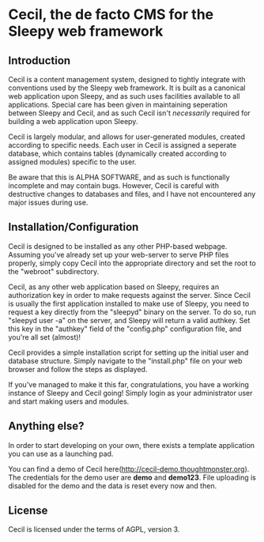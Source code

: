 # Cecil, the de facto CMS for the Sleepy web framework

## Introduction

Cecil is a content management system, designed to tightly integrate with conventions
used by the Sleepy web framework. It is built as a canonical web application upon
Sleepy, and as such uses facilities available to all applications. Special care
has been given in maintaining seperation between Sleepy and Cecil, and as such
Cecil isn't *necessarily* required for building a web application upon Sleepy.

Cecil is largely modular, and allows for user-generated modules, created according
to specific needs. Each user in Cecil is assigned a seperate database, which contains
tables (dynamically created according to assigned modules) specific to the user.

Be aware that this is ALPHA SOFTWARE, and as such is functionally incomplete and
may contain bugs. However, Cecil is careful with destructive changes to databases
and files, and I have not encountered any major issues during use.

## Installation/Configuration

Cecil is designed to be installed as any other PHP-based webpage. Assuming you've
already set up your web-server to serve PHP files properly, simply copy Cecil into
the appropriate directory and set the root to the "webroot" subdirectory.

Cecil, as any other web application based on Sleepy, requires an authorization
key in order to make requests against the server. Since Cecil is usually the
first application installed to make use of Sleepy, you need to request a key
directly from the "sleepyd" binary on the server. To do so, run "sleepyd user -a"
on the server, and Sleepy will return a valid authkey. Set this key in the "authkey"
field of the "config.php" configuration file, and you're all set (almost)!

Cecil provides a simple installation script for setting up the initial user and
database structure. Simply navigate to the "install.php" file on your web browser
and follow the steps as displayed.

If you've managed to make it this far, congratulations, you have a working instance
of Sleepy and Cecil going! Simply login as your administrator user and start making
users and modules.

## Anything else?

In order to start developing on your own, there exists a template application you
can use as a launching pad.

You can find a demo of Cecil here(http://cecil-demo.thoughtmonster.org). The
credentials for the demo user are **demo** and **demo123**. File uploading is
disabled for the demo and the data is reset every now and then.

## License

Cecil is licensed under the terms of AGPL, version 3.
